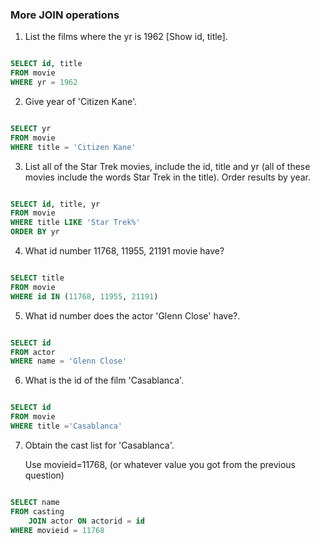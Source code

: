 ### More JOIN operations

1. List the films where the yr is 1962 [Show id, title].

```sql

SELECT id, title
FROM movie
WHERE yr = 1962

```

2. Give year of 'Citizen Kane'.

```sql

SELECT yr
FROM movie
WHERE title = 'Citizen Kane'

```

3. List all of the Star Trek movies, include the id, title and yr (all of these movies include the words Star Trek in the title). Order results by year.

```sql

SELECT id, title, yr
FROM movie
WHERE title LIKE 'Star Trek%'
ORDER BY yr

```

4. What id number 11768, 11955, 21191 movie have?

```sql

SELECT title
FROM movie
WHERE id IN (11768, 11955, 21191)

```

5. What id number does the actor 'Glenn Close' have?.

```sql

SELECT id
FROM actor
WHERE name = 'Glenn Close'

```

6. What is the id of the film 'Casablanca'.


```sql

SELECT id
FROM movie
WHERE title ='Casablanca'

```

7. Obtain the cast list for 'Casablanca'.

    Use movieid=11768, (or whatever value you got from the previous question)
```sql

SELECT name
FROM casting
	JOIN actor ON actorid = id
WHERE movieid = 11768

```